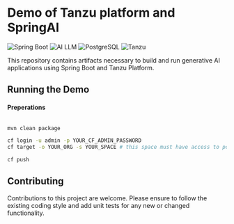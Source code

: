 # Demo of Tanzu platform and SpringAI

![Spring Boot](https://img.shields.io/badge/Spring%20Boot-3.1.2-brightgreen.svg)
![AI LLM](https://img.shields.io/badge/AI-LLM-blue.svg)
![PostgreSQL](https://img.shields.io/badge/postgres-15.1-red.svg)
![Tanzu](https://img.shields.io/badge/tanzu-platform-purple.svg)

This repository contains artifacts necessary to build and run generative AI applications using Spring Boot and Tanzu Platform. 


## Running the Demo

#### Preperations


```bash

mvn clean package

cf login -u admin -p YOUR_CF_ADMIN_PASSWORD
cf target -o YOUR_ORG -s YOUR_SPACE # this space must have access to postgres with pgvector and genai services, multi model is supported

cf push
```


## Contributing
Contributions to this project are welcome. Please ensure to follow the existing coding style and add unit tests for any new or changed functionality.


